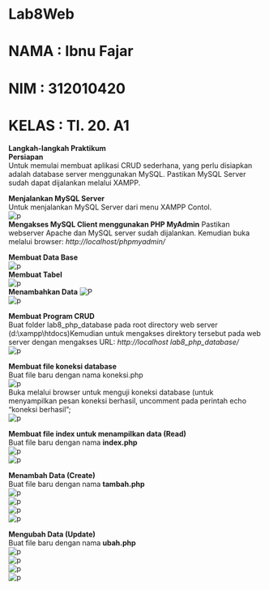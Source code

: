 # Lab8Web

# NAMA  : Ibnu Fajar
# NIM   : 312010420
# KELAS : TI. 20. A1

**Langkah-langkah Praktikum**<br>
**Persiapan**<br>
Untuk memulai membuat aplikasi CRUD sederhana, yang perlu disiapkan adalah database server menggunakan MySQL. Pastikan MySQL Server sudah dapat dijalankan
melalui XAMPP.<br>

**Menjalankan MySQL Server**<br>
Untuk menjalankan MySQL Server dari menu XAMPP Contol.<br>
![p](gamabr/foto1.png)<br>
**Mengakses MySQL Client menggunakan PHP MyAdmin**
Pastikan webserver Apache dan MySQL server sudah dijalankan. Kemudian buka melalui browser: *http://localhost/phpmyadmin/*<br>

**Membuat Data Base**<br>
![p](gamabr/foto2.png)<br>
**Membuat Tabel**<br>
![p](gamabr/foto3.png)<br>
**Menambahkan Data**
![P](gamabr/foto4.png)<br>
![p](gamabr/foto5.png)<br>

**Membuat Program CRUD**<br>
Buat folder lab8_php_database pada root directory web server (d:\xampp\htdocs)Kemudian untuk mengakses direktory tersebut pada web server dengan mengakses URL: *http://localhost lab8_php_database/*<br>
![p](gamabr/foto6.png)<br>

**Membuat file koneksi database**<br>
Buat file baru dengan nama koneksi.php<br>
![p](gamabr/foto72.png)<br>
Buka melalui browser untuk menguji koneksi database (untuk menyampilkan pesan koneksi berhasil, uncomment pada perintah echo “koneksi berhasil”;<br>
![p](gamabr/foto7.png)<br>

**Membuat file index untuk menampilkan data (Read)**<br>
Buat file baru dengan nama **index.php**<br>
![p](gamabr/foto8.png)<br>
![p](gamabr/foto82.png)<br>

**Menambah Data (Create)**<br>
Buat file baru dengan nama **tambah.php**<br>
![p](gamabr/foto9.png)<br>
![p](gamabr/foto92.png)<br>
![p](gamabr/foto93.png)<br>
![p](gamabr/foto94.png)<br>

**Mengubah Data (Update)**<br>
Buat file baru dengan nama **ubah.php**<br>
![p](gamabr/foto10.png)<br>
![p](gamabr/foto102.png)<br>
![p](gamabr/foto103.png)<br>
![p](gamabr/foto104.png)<br>










